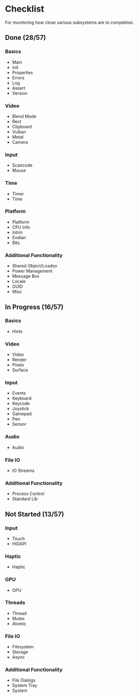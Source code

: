 # Checklist
For monitoring how close various subsystems are to completion.

## Done (28/57)

### Basics
* Main
* Init
* Properties
* Errors
* Log
* Assert
* Version

### Video
* Blend Mode
* Rect
* Clipboard
* Vulkan
* Metal
* Camera

### Input
* Scancode
* Mouse

### Time
* Timer
* Time

### Platform
* Platform
* CPU Info
* Intrin
* Endian
* Bits

### Additional Functionality
* Shared Object/Loadso
* Power Management
* Message Box
* Locale
* GUID
* Misc

## In Progress (16/57)

### Basics
* Hints

### Video
* Video
* Render
* Pixels
* Surface

### Input
* Events
* Keyboard
* Keycode
* Joystick
* Gamepad
* Pen
* Sensor

### Audio
* Audio

### File IO
* IO Streams

### Additional Functionality
* Process Control
* Standard Lib

## Not Started (13/57)

### Input
* Touch
* HIDAPI

### Haptic
* Haptic

### GPU
* GPU

### Threads
* Thread
* Mutex
* Atomic

### File IO
* Filesystem
* Storage
* Async

### Additional Functionality
* File Dialogs
* System Tray
* System
